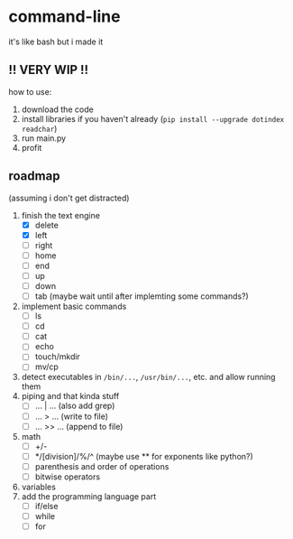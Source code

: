 # command-line
it's like bash but i made it

## !! VERY WIP !!

how to use:
1. download the code
2. install libraries if you haven't already (`pip install --upgrade dotindex readchar`)
3. run main.py
4. profit

## roadmap
(assuming i don't get distracted)
1. finish the text engine
   - [x] delete
   - [x] left
   - [ ] right
   - [ ] home
   - [ ] end
   - [ ] up
   - [ ] down
   - [ ] tab (maybe wait until after implemting some commands?)
2. implement basic commands
   - [ ] ls
   - [ ] cd
   - [ ] cat
   - [ ] echo
   - [ ] touch/mkdir
   - [ ] mv/cp
3. detect executables in `/bin/...`, `/usr/bin/...`, etc. and allow running them
4. piping and that kinda stuff
   - [ ] ... | ... (also add grep)
   - [ ] ... > ... (write to file)
   - [ ] ... >> ... (append to file)
5. math
   - [ ] +/-
   - [ ] */[division\]/%/^ (maybe use ** for exponents like python?)
   - [ ] parenthesis and order of operations
   - [ ] bitwise operators
7. variables
8. add the programming language part
   - [ ] if/else
   - [ ] while
   - [ ] for
